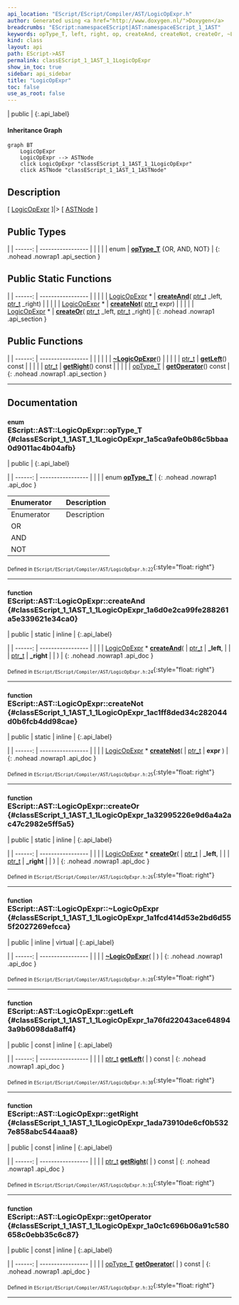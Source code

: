 ```yaml
---
api_location: "EScript/EScript/Compiler/AST/LogicOpExpr.h"
author: Generated using <a href="http://www.doxygen.nl/">Doxygen</a>
breadcrumbs: "EScript:namespaceEScript|AST:namespaceEScript_1_1AST"
keywords: opType_T, left, right, op, createAnd, createNot, createOr, ~LogicOpExpr, getLeft, getRight, getOperator, LogicOpExpr
kind: class
layout: api
path: EScript->AST
permalink: classEScript_1_1AST_1_1LogicOpExpr
show_in_toc: true
sidebar: api_sidebar
title: "LogicOpExpr"
toc: false
use_as_root: false
---
```


| public |
{:.api_label}

#### Inheritance Graph

```mermaid
graph BT
	LogicOpExpr
	LogicOpExpr --> ASTNode
	click LogicOpExpr "classEScript_1_1AST_1_1LogicOpExpr"
	click ASTNode "classEScript_1_1AST_1_1ASTNode"
```

## Description

[ [LogicOpExpr](classEScript_1_1AST_1_1LogicOpExpr) ]|> [ [ASTNode](classEScript_1_1AST_1_1ASTNode) ]



## Public Types

|
| ------: | ----------------- |
|  | |
| enum | **[opType_T](#classEScript_1_1AST_1_1LogicOpExpr_1a5ca9afe0b86c5bbaa0d9011ac4b04afb)** {OR, AND, NOT} |
{: .nohead .nowrap1 .api_section }


## Public Static Functions

|
| ------: | ----------------- |
|  | |
| [LogicOpExpr](classEScript_1_1AST_1_1LogicOpExpr) * | **[createAnd](#classEScript_1_1AST_1_1LogicOpExpr_1a6d0e2ca99fe288261a5e339621e34ca0)**( [ptr_t](classEScript_1_1AST_1_1ASTNode#classEScript_1_1AST_1_1ASTNode_1a3b66b4450e328f61c873204f6e4183a5)  _left,  [ptr_t](classEScript_1_1AST_1_1ASTNode#classEScript_1_1AST_1_1ASTNode_1a3b66b4450e328f61c873204f6e4183a5)  _right) |
|  | |
| [LogicOpExpr](classEScript_1_1AST_1_1LogicOpExpr) * | **[createNot](#classEScript_1_1AST_1_1LogicOpExpr_1ac1ff8ded34c282044d0b6fcb4dd98cae)**( [ptr_t](classEScript_1_1AST_1_1ASTNode#classEScript_1_1AST_1_1ASTNode_1a3b66b4450e328f61c873204f6e4183a5)  expr) |
|  | |
| [LogicOpExpr](classEScript_1_1AST_1_1LogicOpExpr) * | **[createOr](#classEScript_1_1AST_1_1LogicOpExpr_1a32995226e9d6a4a2ac47c2982e5ff5a5)**( [ptr_t](classEScript_1_1AST_1_1ASTNode#classEScript_1_1AST_1_1ASTNode_1a3b66b4450e328f61c873204f6e4183a5)  _left,  [ptr_t](classEScript_1_1AST_1_1ASTNode#classEScript_1_1AST_1_1ASTNode_1a3b66b4450e328f61c873204f6e4183a5)  _right) |
{: .nohead .nowrap1 .api_section }


## Public Functions

|
| ------: | ----------------- |
|  | |
|  | **[~LogicOpExpr](#classEScript_1_1AST_1_1LogicOpExpr_1a1fcd414d53e2bd6d555f2027269efcca)**() |
|  | |
| [ptr_t](classEScript_1_1AST_1_1ASTNode#classEScript_1_1AST_1_1ASTNode_1a3b66b4450e328f61c873204f6e4183a5) | **[getLeft](#classEScript_1_1AST_1_1LogicOpExpr_1a76fd22043ace648943a9b6098da8aff4)**() const |
|  | |
| [ptr_t](classEScript_1_1AST_1_1ASTNode#classEScript_1_1AST_1_1ASTNode_1a3b66b4450e328f61c873204f6e4183a5) | **[getRight](#classEScript_1_1AST_1_1LogicOpExpr_1ada73910de6cf0b5327e858abc544aaa8)**() const |
|  | |
| [opType_T](classEScript_1_1AST_1_1LogicOpExpr#classEScript_1_1AST_1_1LogicOpExpr_1a5ca9afe0b86c5bbaa0d9011ac4b04afb) | **[getOperator](#classEScript_1_1AST_1_1LogicOpExpr_1a0c1c696b06a91c580658c0ebb35c6c87)**() const |
{: .nohead .nowrap1 .api_section }


-------------------------------------------------------------------

## Documentation

### <small>enum</small><br/> EScript::AST::LogicOpExpr::opType_T {#classEScript_1_1AST_1_1LogicOpExpr_1a5ca9afe0b86c5bbaa0d9011ac4b04afb}

| public |
{:.api_label}

|
| ------: | ----------------- |
|  |
| enum **[opType_T](#classEScript_1_1AST_1_1LogicOpExpr_1a5ca9afe0b86c5bbaa0d9011ac4b04afb)** |
{: .nohead .nowrap1 .api_doc }

| Enumerator |  | Description | 
| ---------- | -- | ----------- | 
| Enumerator |  | Description | 
| OR         |  |             | 
| AND        |  |             | 
| NOT        |  |             | 





<sub>Defined in `EScript/EScript/Compiler/AST/LogicOpExpr.h:22`</sub>{:style="float: right"}

-------------------------------------------------------------------

### <small>function</small><br/> EScript::AST::LogicOpExpr::createAnd {#classEScript_1_1AST_1_1LogicOpExpr_1a6d0e2ca99fe288261a5e339621e34ca0}

| public | static | inline |
{:.api_label}

|
| ------: | ----------------- |
|  |
| [LogicOpExpr](classEScript_1_1AST_1_1LogicOpExpr) * **[createAnd](#classEScript_1_1AST_1_1LogicOpExpr_1a6d0e2ca99fe288261a5e339621e34ca0)**( |  [ptr_t](classEScript_1_1AST_1_1ASTNode#classEScript_1_1AST_1_1ASTNode_1a3b66b4450e328f61c873204f6e4183a5)  | **_left**, |
| |  [ptr_t](classEScript_1_1AST_1_1ASTNode#classEScript_1_1AST_1_1ASTNode_1a3b66b4450e328f61c873204f6e4183a5)  | **_right** |
|   ) |
{: .nohead .nowrap1 .api_doc }





<sub>Defined in `EScript/EScript/Compiler/AST/LogicOpExpr.h:24`</sub>{:style="float: right"}

-------------------------------------------------------------------

### <small>function</small><br/> EScript::AST::LogicOpExpr::createNot {#classEScript_1_1AST_1_1LogicOpExpr_1ac1ff8ded34c282044d0b6fcb4dd98cae}

| public | static | inline |
{:.api_label}

|
| ------: | ----------------- |
|  |
| [LogicOpExpr](classEScript_1_1AST_1_1LogicOpExpr) * **[createNot](#classEScript_1_1AST_1_1LogicOpExpr_1ac1ff8ded34c282044d0b6fcb4dd98cae)**( |  [ptr_t](classEScript_1_1AST_1_1ASTNode#classEScript_1_1AST_1_1ASTNode_1a3b66b4450e328f61c873204f6e4183a5)  | **expr** ) |
{: .nohead .nowrap1 .api_doc }





<sub>Defined in `EScript/EScript/Compiler/AST/LogicOpExpr.h:25`</sub>{:style="float: right"}

-------------------------------------------------------------------

### <small>function</small><br/> EScript::AST::LogicOpExpr::createOr {#classEScript_1_1AST_1_1LogicOpExpr_1a32995226e9d6a4a2ac47c2982e5ff5a5}

| public | static | inline |
{:.api_label}

|
| ------: | ----------------- |
|  |
| [LogicOpExpr](classEScript_1_1AST_1_1LogicOpExpr) * **[createOr](#classEScript_1_1AST_1_1LogicOpExpr_1a32995226e9d6a4a2ac47c2982e5ff5a5)**( |  [ptr_t](classEScript_1_1AST_1_1ASTNode#classEScript_1_1AST_1_1ASTNode_1a3b66b4450e328f61c873204f6e4183a5)  | **_left**, |
| |  [ptr_t](classEScript_1_1AST_1_1ASTNode#classEScript_1_1AST_1_1ASTNode_1a3b66b4450e328f61c873204f6e4183a5)  | **_right** |
|   ) |
{: .nohead .nowrap1 .api_doc }





<sub>Defined in `EScript/EScript/Compiler/AST/LogicOpExpr.h:26`</sub>{:style="float: right"}

-------------------------------------------------------------------

### <small>function</small><br/> EScript::AST::LogicOpExpr::~LogicOpExpr {#classEScript_1_1AST_1_1LogicOpExpr_1a1fcd414d53e2bd6d555f2027269efcca}

| public | inline | virtual |
{:.api_label}

|
| ------: | ----------------- |
|  |
|  **[~LogicOpExpr](#classEScript_1_1AST_1_1LogicOpExpr_1a1fcd414d53e2bd6d555f2027269efcca)**( |  ) |
{: .nohead .nowrap1 .api_doc }





<sub>Defined in `EScript/EScript/Compiler/AST/LogicOpExpr.h:28`</sub>{:style="float: right"}

-------------------------------------------------------------------

### <small>function</small><br/> EScript::AST::LogicOpExpr::getLeft {#classEScript_1_1AST_1_1LogicOpExpr_1a76fd22043ace648943a9b6098da8aff4}

| public | const | inline |
{:.api_label}

|
| ------: | ----------------- |
|  |
| [ptr_t](classEScript_1_1AST_1_1ASTNode#classEScript_1_1AST_1_1ASTNode_1a3b66b4450e328f61c873204f6e4183a5) **[getLeft](#classEScript_1_1AST_1_1LogicOpExpr_1a76fd22043ace648943a9b6098da8aff4)**( |  ) const |
{: .nohead .nowrap1 .api_doc }





<sub>Defined in `EScript/EScript/Compiler/AST/LogicOpExpr.h:30`</sub>{:style="float: right"}

-------------------------------------------------------------------

### <small>function</small><br/> EScript::AST::LogicOpExpr::getRight {#classEScript_1_1AST_1_1LogicOpExpr_1ada73910de6cf0b5327e858abc544aaa8}

| public | const | inline |
{:.api_label}

|
| ------: | ----------------- |
|  |
| [ptr_t](classEScript_1_1AST_1_1ASTNode#classEScript_1_1AST_1_1ASTNode_1a3b66b4450e328f61c873204f6e4183a5) **[getRight](#classEScript_1_1AST_1_1LogicOpExpr_1ada73910de6cf0b5327e858abc544aaa8)**( |  ) const |
{: .nohead .nowrap1 .api_doc }





<sub>Defined in `EScript/EScript/Compiler/AST/LogicOpExpr.h:31`</sub>{:style="float: right"}

-------------------------------------------------------------------

### <small>function</small><br/> EScript::AST::LogicOpExpr::getOperator {#classEScript_1_1AST_1_1LogicOpExpr_1a0c1c696b06a91c580658c0ebb35c6c87}

| public | const | inline |
{:.api_label}

|
| ------: | ----------------- |
|  |
| [opType_T](classEScript_1_1AST_1_1LogicOpExpr#classEScript_1_1AST_1_1LogicOpExpr_1a5ca9afe0b86c5bbaa0d9011ac4b04afb) **[getOperator](#classEScript_1_1AST_1_1LogicOpExpr_1a0c1c696b06a91c580658c0ebb35c6c87)**( |  ) const |
{: .nohead .nowrap1 .api_doc }





<sub>Defined in `EScript/EScript/Compiler/AST/LogicOpExpr.h:32`</sub>{:style="float: right"}

-------------------------------------------------------------------

